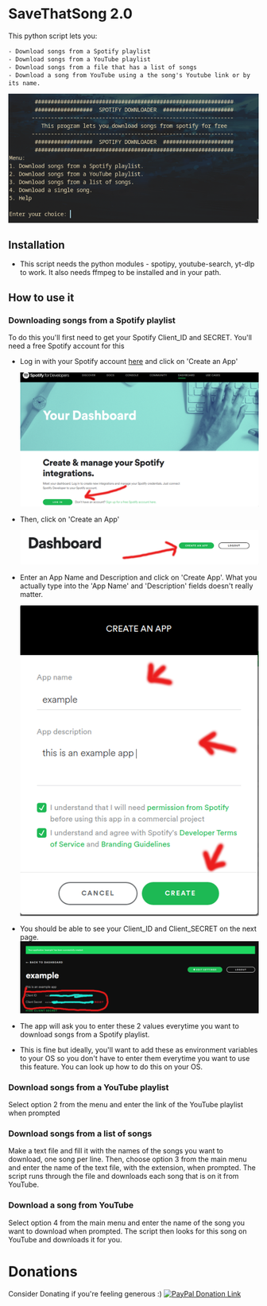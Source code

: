 # SaveThatSong 2.0

This python script lets you:

	- Download songs from a Spotify playlist
	- Download songs from a YouTube playlist
	- Download songs from a file that has a list of songs
	- Download a song from YouTube using a the song's Youtube link or by its name.

![Main Menu](/assets/images/main_menu.png "SaveThatSong Main Menu")


## Installation
- This script needs the python modules - spotipy, youtube-search, yt-dlp to work. It also needs ffmpeg to be installed and in your path.

## How to use it

### Downloading songs from a Spotify playlist

To do this you'll first need to get your Spotify Client_ID and SECRET. You'll need a free Spotify account for this

- Log in with your Spotify account [here](https://developer.spotify.com/dashboard/) and click on 'Create an App'

	![LogIn](assets/images/spot1.png)

- Then, click on 'Create an App'

	![CreateApp](assets/images/spot2.png)

- Enter an App Name and Description and click on 'Create App'. What you actually type into the 'App Name' and 'Description' fields doesn't really matter.

	![Deets](assets/images/spot3.png)

- You should be able to see your Client_ID and Client_SECRET on the next page.
	![Creds](assets/images/spot4.png)

- The app will ask you to enter these 2 values everytime you want to download songs from a Spotify playlist.

- This is fine but ideally, you'll want to add these as environment variables to your OS so you don't have to enter them everytime you want to use this feature. You can look up how to do this on your OS.

### Download songs from a YouTube playlist

Select option 2 from the menu and enter the link of the YouTube playlist when prompted

### Download songs from a list of songs

Make a text file and fill it with the names of the songs you want to download, one song per line. Then, choose option 3 from the main menu and enter the name of the text file, with the extension, when prompted. The script runs through the file and downloads each song that is on it from YouTube.

### Download a song from YouTube

Select option 4 from the main menu and enter the name of the song you want to download when prompted. The script then looks for this song on YouTube and downloads it for you.

# Donations
Consider Donating if you're feeling generous :) 
[![PayPal Donation Link](blue.svg "PayPal Donation Link")](https://www.paypal.me/feedmeplsthx)
